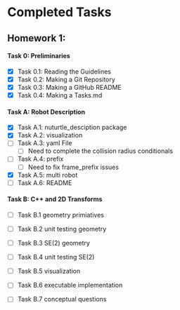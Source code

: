 # Completed Tasks
## Homework 1:
#### Task 0: Preliminaries
- [x] Task 0.1: Reading the Guidelines
- [x] Task 0.2: Making a Git Repository
- [x] Task 0.3: Making a GitHub README
- [x] Task 0.4: Making a Tasks.md
#### Task A: Robot Description
- [x] Task A.1: nuturtle_desciption package
- [x] Task A.2: visualization
- [ ] Task A.3: yaml File 
     - [ ] Need to complete the collision radius conditionals 
- [ ] Task A.4: prefix
     - [ ] Need to fix frame_prefix issues
- [x] Task A.5: multi robot
- [ ] Task A.6: README
#### Task B: C++ and 2D Transforms
- [ ] Task B.1 geometry primiatives
- [ ] Task B.2 unit testing geometry 
- [ ] Task B.3 SE(2) geometry 
- [ ] Task B.4 unit testing SE(2)
- [ ] Task B.5 visualization
- [ ] Task B.6 executable implementation 
- [ ] Task B.7 conceptual questions

